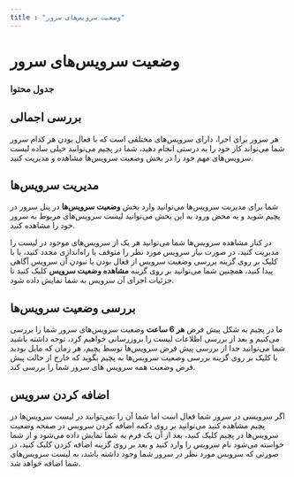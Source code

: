 ```yaml
---
title : "وضعیت سرویس‌های سرور"
---
```


# وضعیت سرویس‌های سرور

### جدول محتوا

## بررسی اجمالی

هر سرور برای اجرا، دارای سرویس‌های مختلفی است که با فعال بودن هر کدام سرور شما می‌تواند کار خود را به درستی انجام دهید، شما در پچیم می‌توانید خیلی ساده لیست سرویس‌های مهم خود را در بخش وضعیت سرویس‌ها مشاهده و مدیریت کنید.

## مدیریت سرویس‌ها

شما برای مدیریت سرویس‌ها می‌توانید وارد بخش **وضعیت سرویس‌ها** در پنل سرور در پچیم شوید و به محض ورود به این بخش می‌توانید لیست سرویس‌های مربوط به سرور خود را مشاهده کنید. 

در کنار مشاهده سرویس‌ها شما می‌توانید هر یک از سرویس‌های موجود در لیست را مدیریت کنید، در صورت نیاز سرویس مورد نظر را متوقف یا را‌ه‌اندازی مجدد کنید، یا با کلیک بر روی گزینه بررسی وضعیت سرویس از فعال بودن یا نبودن آن سرویس آگاهی پیدا کنید، همچنین شما می‌توانید بر روی گزینه **مشاهده وضعیت سرویس** کلیک کنید تا جزئیات اجرای آن سرویس به شما نمایش داده شود.

## بررسی وضعیت سرویس‌ها

ما در پچیم به شکل پیش فرض **هر 6 ساعت** وضعیت سرویس‌های سرور شما را بررسی می‌کنیم و بعد از بررسی اطلاعات لیست را بروزرسانی خواهیم کرد، توجه داشته باشید شما می‌توانید جدا از بررسی پیش فرض سرویس‌ها توسط پچیم، هر زمان که مایل بودید با کلیک بر روی گزینه بررسی وضعیت سرویس‌ها به پچیم بگوید که خارج از حالت پیش فرض وضعیت همه سرویس های سرور شما را بررسی کند.

## اضافه کردن سرویس

اگر سرویسی در سرور شما فعال است اما شما آن را نمی‌توانید در لیست سرویس‌ها در پچیم مشاهده کنید می‌توانید بر روی دکمه اضافه کردن سرویس در صفحه وضعیت سرویس‌ها در پچیم کلیک کنید، بعد از آن یک فرم به شما نمایش داده می‌شود و از شما خواسته می‌شود نام سرویس را وارد کنید و بعد بر روی گزینه اضافه کردن کلیک کنید، در صورتی که سرویس مورد نظر در سرور شما وجود داشته باشد، به لیست سرویس‌های شما اضافه خواهد شد. 

